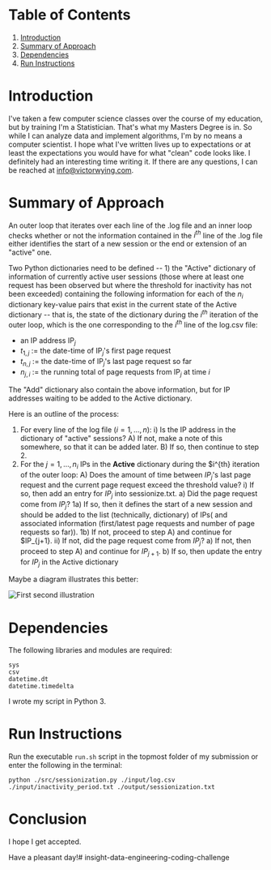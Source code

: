 # Table of Contents
1. [Introduction](README.md#introduction)
2. [Summary of Approach](README.md#summary-of-approach)
3. [Dependencies](README.md#dependencies)
4. [Run Instructions](README.md#run-instructions)

# Introduction

I've taken a few computer science classes over the course of my education, but by training I'm a Statistician. That's what my Masters Degree is in. So while I can analyze data and implement algorithms, I'm by no means a computer scientist. I hope what I've written lives up to expectations or at least the expectations you would have for what "clean" code looks like. I definitely had an interesting time writing it. If there are any questions, I can be reached at info@victorwying.com.

# Summary of Approach

An outer loop that iterates over each line of the .log file and an inner loop  checks whether or not the information contained in the $i^{th}$ line of the .log file either identifies the start of a new session or the end or extension of an "active" one.

Two Python dictionaries need to be defined -- 1) the "Active" dictionary of information of currently active user sessions (those where at least one request has been observed but where the threshold for inactivity has not been exceeded) containing the following information for each of the $n_i$ dictionary key-value pairs that exist in the current state of the Active dictionary -- that is, the state of the dictionary during the $i^{th}$ iteration of the outer loop, which is the one corresponding to the $i^{th}$ line of the log.csv file:

  * an IP address IP$_j$
  * $t_{1,j}$ := the date-time of IP$_j$'s first page request
  * $t_{n,j}$ := the date-time of IP$_j$'s last page request so far
  * $n_{j,i}$ := the running total of page requests from IP$_j$ at time $i$

The "Add" dictionary also contain the above information, but for IP addresses waiting to be added to the Active dictionary.

Here is an outline of the process:

1. For every line of the log file ($i = 1, ..., n$):
  i) Is the IP address in the dictionary of "active" sessions?
    A) If not, make a note of this somewhere, so that it can be added later.
    B) If so, then continue to step 2.
2. For the $j=1,...,n_i$ IPs in the **Active** dictionary during the $i^{th} iteration of the outer loop:
    A) Does the amount of time between $IP_j$'s last page request and the current page request exceed the threshold value? 
      i) If so, then add an entry for $IP_j$ into sessionize.txt.
        a) Did the page request come from $IP_j$?
          1a) If so, then it defines the start of a new session and should be added to the list (technically, dictionary) of IPs( and associated information (first/latest page requests and number of page requests so far)).
          1b) If not, proceed to step A) and continue for $IP_{j+1}.
      ii) If not, did the page request come from $IP_j$?
        a) If not, then proceed to step A) and continue for $IP_{j+1}$.
        b) If so, then update the entry for $IP_j$ in the Active dictionary

Maybe a diagram illustrates this better:

![First second illustration](images/approach.png)

# Dependencies

The following libraries and modules are required:

    sys
    csv
    datetime.dt
    datetime.timedelta

I wrote my script in Python 3.

# Run Instructions

Run the executable `run.sh` script in the topmost folder of my submission or enter the following in the terminal:

    python ./src/sessionization.py ./input/log.csv ./input/inactivity_period.txt ./output/sessionization.txt
    
# Conclusion

I hope I get accepted.

Have a pleasant day!# insight-data-engineering-coding-challenge
